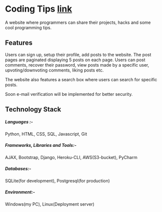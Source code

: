 # Coding Tips [link](https://codingtips.herokuapp.com/)
A website where programmers can share their projects, hacks and some cool programming tips. 

## Features
Users can sign up, setup their profile, add posts to the website. The post pages are paginated displaying 5 posts on each page. 
Users can post comments, recover their password, view posts made by a specific user, upvoting/downvoting comments, liking posts etc.

The website also features a search box where users can search for specific posts.

Soon e-mail verification will be implemented for better security.

## Technology Stack
##### Languages :-
Python, HTML, CSS, SQL, Javascript, Git

##### Frameworks, Libraries and Tools:-
AJAX, Bootstrap, Django, Heroku-CLI, AWS(S3-bucket), PyCharm

##### Databases:-
SQLite(for development), Postgresql(for production)

##### Environment:-
Windows(my PC), Linux(Deployment server)
